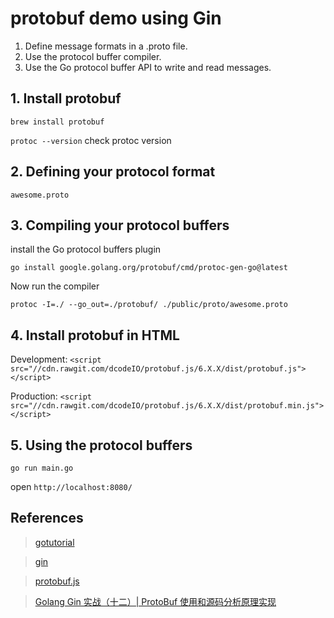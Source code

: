 # protobuf demo using Gin

1. Define message formats in a .proto file.
2. Use the protocol buffer compiler.
3. Use the Go protocol buffer API to write and read messages.

## 1. Install protobuf

`brew install protobuf`

`protoc --version` check protoc version

## 2. Defining your protocol format

`awesome.proto`

## 3. Compiling your protocol buffers

install the Go protocol buffers plugin

`go install google.golang.org/protobuf/cmd/protoc-gen-go@latest`

Now run the compiler

`protoc -I=./ --go_out=./protobuf/ ./public/proto/awesome.proto`


## 4. Install protobuf in HTML

Development:
`<script src="//cdn.rawgit.com/dcodeIO/protobuf.js/6.X.X/dist/protobuf.js"></script>`

Production:
`<script src="//cdn.rawgit.com/dcodeIO/protobuf.js/6.X.X/dist/protobuf.min.js"></script>`

## 5. Using the protocol buffers

`go run main.go`

open `http://localhost:8080/`

## References

> [gotutorial](https://developers.google.com/protocol-buffers/docs/gotutorial)

> [gin](https://github.com/gin-gonic/gin)

> [protobuf.js](https://github.com/protobufjs/protobuf.js)

> [Golang Gin 实战（十二）| ProtoBuf 使用和源码分析原理实现](https://zhuanlan.zhihu.com/p/155668671)